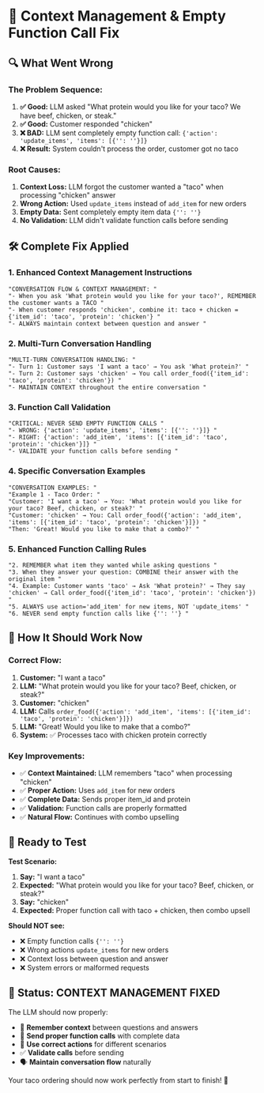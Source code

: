 # 🔧 Context Management & Empty Function Call Fix

## **🔍 What Went Wrong**

### **The Problem Sequence:**
1. **✅ Good:** LLM asked "What protein would you like for your taco? We have beef, chicken, or steak."
2. **✅ Good:** Customer responded "chicken"
3. **❌ BAD:** LLM sent completely empty function call: `{'action': 'update_items', 'items': [{'': ''}]}`
4. **❌ Result:** System couldn't process the order, customer got no taco

### **Root Causes:**
1. **Context Loss:** LLM forgot the customer wanted a "taco" when processing "chicken" answer
2. **Wrong Action:** Used `update_items` instead of `add_item` for new orders
3. **Empty Data:** Sent completely empty item data `{'': ''}`
4. **No Validation:** LLM didn't validate function calls before sending

## **🛠️ Complete Fix Applied**

### **1. Enhanced Context Management Instructions**
```
"CONVERSATION FLOW & CONTEXT MANAGEMENT: "
"- When you ask 'What protein would you like for your taco?', REMEMBER the customer wants a TACO "
"- When customer responds 'chicken', combine it: taco + chicken = {'item_id': 'taco', 'protein': 'chicken'} "
"- ALWAYS maintain context between question and answer "
```

### **2. Multi-Turn Conversation Handling**
```
"MULTI-TURN CONVERSATION HANDLING: "
"- Turn 1: Customer says 'I want a taco' → You ask 'What protein?' "
"- Turn 2: Customer says 'chicken' → You call order_food({'item_id': 'taco', 'protein': 'chicken'}) "
"- MAINTAIN CONTEXT throughout the entire conversation "
```

### **3. Function Call Validation**
```
"CRITICAL: NEVER SEND EMPTY FUNCTION CALLS "
"- WRONG: {'action': 'update_items', 'items': [{'': ''}]} "
"- RIGHT: {'action': 'add_item', 'items': [{'item_id': 'taco', 'protein': 'chicken'}]} "
"- VALIDATE your function calls before sending "
```

### **4. Specific Conversation Examples**
```
"CONVERSATION EXAMPLES: "
"Example 1 - Taco Order: "
"Customer: 'I want a taco' → You: 'What protein would you like for your taco? Beef, chicken, or steak?' "
"Customer: 'chicken' → You: Call order_food({'action': 'add_item', 'items': [{'item_id': 'taco', 'protein': 'chicken'}]}) "
"Then: 'Great! Would you like to make that a combo?' "
```

### **5. Enhanced Function Calling Rules**
```
"2. REMEMBER what item they wanted while asking questions "
"3. When they answer your question: COMBINE their answer with the original item "
"4. Example: Customer wants 'taco' → Ask 'What protein?' → They say 'chicken' → Call order_food({'item_id': 'taco', 'protein': 'chicken'}) "
"5. ALWAYS use action='add_item' for new items, NOT 'update_items' "
"6. NEVER send empty function calls like {'': ''} "
```

## **🎯 How It Should Work Now**

### **Correct Flow:**
1. **Customer:** "I want a taco"
2. **LLM:** "What protein would you like for your taco? Beef, chicken, or steak?"
3. **Customer:** "chicken"
4. **LLM:** Calls `order_food({'action': 'add_item', 'items': [{'item_id': 'taco', 'protein': 'chicken'}]})`
5. **LLM:** "Great! Would you like to make that a combo?"
6. **System:** ✅ Processes taco with chicken protein correctly

### **Key Improvements:**
- ✅ **Context Maintained:** LLM remembers "taco" when processing "chicken"
- ✅ **Proper Action:** Uses `add_item` for new orders
- ✅ **Complete Data:** Sends proper item_id and protein
- ✅ **Validation:** Function calls are properly formatted
- ✅ **Natural Flow:** Continues with combo upselling

## **🚀 Ready to Test**

**Test Scenario:**
1. **Say:** "I want a taco"
2. **Expected:** "What protein would you like for your taco? Beef, chicken, or steak?"
3. **Say:** "chicken"
4. **Expected:** Proper function call with taco + chicken, then combo upsell

**Should NOT see:**
- ❌ Empty function calls `{'': ''}`
- ❌ Wrong actions `update_items` for new orders
- ❌ Context loss between question and answer
- ❌ System errors or malformed requests

## **🎉 Status: CONTEXT MANAGEMENT FIXED**

The LLM should now properly:
- 🧠 **Remember context** between questions and answers
- 🔧 **Send proper function calls** with complete data
- 🎯 **Use correct actions** for different scenarios
- ✅ **Validate calls** before sending
- 🗣️ **Maintain conversation flow** naturally

Your taco ordering should now work perfectly from start to finish! 🌮
